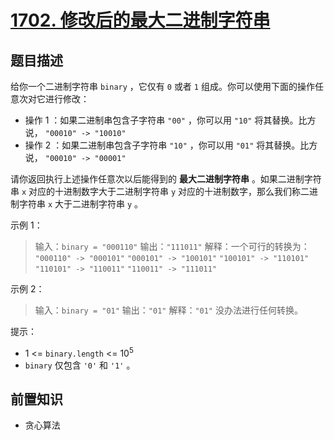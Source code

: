 # [1702. 修改后的最大二进制字符串](https://leetcode.cn/problems/maximum-binary-string-after-change)

## 题目描述

给你一个二进制字符串 `binary` ，它仅有 `0` 或者 `1` 组成。你可以使用下面的操作任意次对它进行修改：

* 操作 1 ：如果二进制串包含子字符串 `"00"` ，你可以用 `"10"` 将其替换。比方说， `"00010" -> "10010"`
* 操作 2 ：如果二进制串包含子字符串 `"10"` ，你可以用 `"01"` 将其替换。比方说， `"00010" -> "00001"`

请你返回执行上述操作任意次以后能得到的 **最大二进制字符串** 。如果二进制字符串 `x` 对应的十进制数字大于二进制字符串 `y` 对应的十进制数字，那么我们称二进制字符串 `x` 大于二进制字符串 `y` 。

示例 1：

> 输入：`binary = "000110"`
> 输出：`"111011"`
> 解释：一个可行的转换为：
> `"000110" -> "000101"`
> `"000101" -> "100101"`
> `"100101" -> "110101"`
> `"110101" -> "110011"`
> `"110011" -> "111011"`

示例 2：

> 输入：`binary = "01"`
> 输出：`"01"`
> 解释：`"01"` 没办法进行任何转换。

提示：

* $1$ <= `binary.length` <= $10^5$
* `binary` 仅包含 `'0'` 和 `'1'` 。

## 前置知识

- 贪心算法